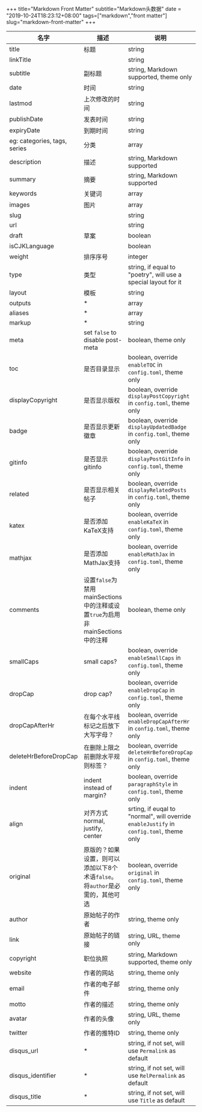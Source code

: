 +++
title="Markdown Front Matter"
subtitle="Markdown头数据"
date = "2019-10-24T18:23:12+08:00"
tags=["markdown","front matter"]
slug="markdown-front-matter"
+++

| 名字                                     | 描述                                                         | 说明                                                         |
| ---------------------------------------- | ------------------------------------------------------------ | ------------------------------------------------------------ |
| title                                    | 标题                                                         | string                                                       |
| linkTitle                                |                                                              | string                                                       |
| subtitle                                 | 副标题                                                       | string, Markdown supported, theme only                       |
| date                                     | 时间                                                         | string                                                       |
| lastmod                                  | 上次修改的时间                                               | string                                                       |
| publishDate                              | 发表时间                                                     | string                                                       |
| expiryDate                               | 到期时间                                                     | string                                                       |
| <taxonomies>eg: categories, tags, series | 分类                                                         | array                                                        |
| description                              | 描述                                                         | string, Markdown supported                                   |
| summary                                  | 摘要                                                         | string, Markdown supported                                   |
| keywords                                 | 关键词                                                       | array                                                        |
| images                                   | 图片                                                         | array                                                        |
| slug                                     |                                                              | string                                                       |
| url                                      |                                                              | string                                                       |
| draft                                    | 草案                                                         | boolean                                                      |
| isCJKLanguage                            |                                                              | boolean                                                      |
| weight                                   | 排序序号                                                     | integer                                                      |
| type                                     | 类型                                                         | string, if equal to "poetry", will use a special layout for it |
| layout                                   | 模板                                                         | string                                                       |
| outputs                                  | *                                                            | array                                                        |
| aliases                                  | *                                                            | array                                                        |
| markup                                   | *                                                            | string                                                       |
| meta                                     | set `false` to disable post-meta                             | boolean, theme only                                          |
| toc                                      | 是否目录显示                                                 | boolean, override `enableTOC` in `config.toml`, theme only   |
| displayCopyright                         | 是否显示版权                                                 | boolean, override `displayPostCopyright` in `config.toml`, theme only |
| badge                                    | 是否显示更新徽章                                             | boolean, override `displayUpdatedBadge` in `config.toml`, theme only |
| gitinfo                                  | 是否显示gitinfo                                              | boolean, override `displayPostGitInfo` in `config.toml`, theme only |
| related                                  | 是否显示相关帖子                                             | boolean, override `displayRelatedPosts` in `config.toml`, theme only |
| katex                                    | 是否添加KaTeX支持                                            | boolean, override `enableKaTeX` in `config.toml`, theme only |
| mathjax                                  | 是否添加MathJax支持                                          | boolean, override `enableMathJax` in `config.toml`, theme only |
| comments                                 | 设置`false`为禁用mainSections中的注释或设置`true`为启用非mainSections中的注释 | boolean, theme only                                          |
| smallCaps                                | small caps?                                                  | boolean, override `enableSmallCaps` in `config.toml`, theme only |
| dropCap                                  | drop cap?                                                    | boolean, override `enableDropCap` in `config.toml`, theme only |
| dropCapAfterHr                           | 在每个水平线标记之后放下大写字母？                           | boolean, override `enableDropCapAfterHr` in `config.toml`, theme only |
| deleteHrBeforeDropCap                    | 在删除上限之前删除水平规则标签？                             | boolean, override `deleteHrBeforeDropCap` in `config.toml`, theme only |
| indent                                   | indent instead of margin?                                    | boolean, override `paragraphStyle` in `config.toml`, theme only |
| align                                    | 对齐方式 normal, justify, center                             | srting, if euqal to "normal", will override `enableJustify` in `config.toml`, theme only |
| original                                 | 原版的？如果设置，则可以添加以下8个术语`false`。将`author`是必需的，其他可选 | boolean, override `original` in `config.toml`, theme only    |
| author                                   | 原始帖子的作者                                               | string, theme only                                           |
| link                                     | 原始帖子的链接                                               | string, URL, theme only                                      |
| copyright                                | 职位执照                                                     | string, Markdown supported, theme only                       |
| website                                  | 作者的网站                                                   | string, theme only                                           |
| email                                    | 作者的电子邮件                                               | string, theme only                                           |
| motto                                    | 作者的描述                                                   | string, theme only                                           |
| avatar                                   | 作者的头像                                                   | string, URL, theme only                                      |
| twitter                                  | 作者的推特ID                                                 | string, theme only                                           |
| disqus_url                               | *                                                            | string, if not set, will use `Permalink` as default          |
| disqus_identifier                        | *                                                            | string, if not set, will use `RelPermalink` as default       |
| disqus_title                             | *                                                            | string, if not set, will use `Title` as default              |